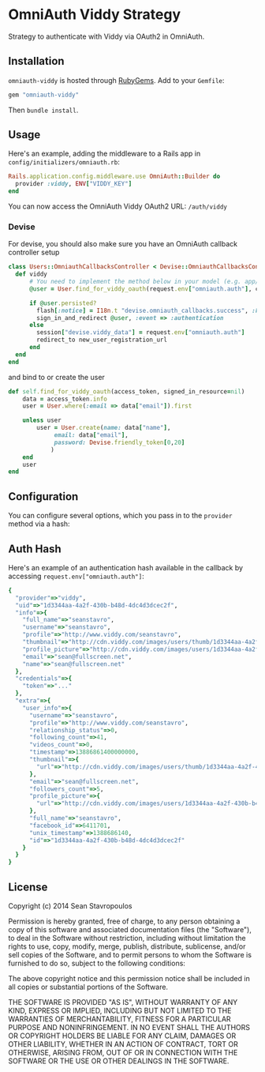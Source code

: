 # OmniAuth Viddy Strategy

Strategy to authenticate with Viddy via OAuth2 in OmniAuth.

## Installation

`omniauth-viddy` is hosted through [RubyGems](http://rubygems.org/gems/omniauth-viddy).  Add to your `Gemfile`:

```ruby
gem "omniauth-viddy"
```
Then `bundle install`.

## Usage

Here's an example, adding the middleware to a Rails app in `config/initializers/omniauth.rb`:

```ruby
Rails.application.config.middleware.use OmniAuth::Builder do
  provider :viddy, ENV["VIDDY_KEY"]
end
```

You can now access the OmniAuth Viddy OAuth2 URL: `/auth/viddy`

### Devise

For devise, you should also make sure you have an OmniAuth callback controller setup

```ruby
class Users::OmniauthCallbacksController < Devise::OmniauthCallbacksController
  def viddy
      # You need to implement the method below in your model (e.g. app/models/user.rb)
      @user = User.find_for_viddy_oauth(request.env["omniauth.auth"], current_user)

      if @user.persisted?
        flash[:notice] = I18n.t "devise.omniauth_callbacks.success", :kind => "viddy"
        sign_in_and_redirect @user, :event => :authentication
      else
        session["devise.viddy_data"] = request.env["omniauth.auth"]
        redirect_to new_user_registration_url
      end
  end
end
```

and bind to or create the user

```ruby
def self.find_for_viddy_oauth(access_token, signed_in_resource=nil)
    data = access_token.info
    user = User.where(:email => data["email"]).first

    unless user
        user = User.create(name: data["name"],
             email: data["email"],
             password: Devise.friendly_token[0,20]
            )
    end
    user
end
```
## Configuration

You can configure several options, which you pass in to the `provider` method via a hash:

## Auth Hash

Here's an example of an authentication hash available in the callback by accessing `request.env["omniauth.auth"]`:

```ruby
{
  "provider"=>"viddy",
  "uid"=>"1d3344aa-4a2f-430b-b48d-4dc4d3dcec2f",
  "info"=>{
    "full_name"=>"seanstavro",
    "username"=>"seanstavro",
    "profile"=>"http://www.viddy.com/seanstavro",
    "thumbnail"=>"http://cdn.viddy.com/images/users/thumb/1d3344aa-4a2f-430b-b48d-4dc4d3dcec2f_150x150.jpg?t=0",
    "profile_picture"=>"http://cdn.viddy.com/images/users/1d3344aa-4a2f-430b-b48d-4dc4d3dcec2f.jpg?t=0",
    "email"=>"sean@fullscreen.net",
    "name"=>"sean@fullscreen.net"
  },
  "credentials"=>{
    "token"=>"..."
  },
  "extra"=>{
    "user_info"=>{
      "username"=>"seanstavro",
      "profile"=>"http://www.viddy.com/seanstavro",
      "relationship_status"=>0,
      "following_count"=>41,
      "videos_count"=>0,
      "timestamp"=>13886861400000000,
      "thumbnail"=>{
        "url"=>"http://cdn.viddy.com/images/users/thumb/1d3344aa-4a2f-430b-b48d-4dc4d3dcec2f_150x150.jpg?t=0"
      },
      "email"=>"sean@fullscreen.net",
      "followers_count"=>5,
      "profile_picture"=>{
        "url"=>"http://cdn.viddy.com/images/users/1d3344aa-4a2f-430b-b48d-4dc4d3dcec2f.jpg?t=0"
      },
      "full_name"=>"seanstavro",
      "facebook_id"=>6411701,
      "unix_timestamp"=>1388686140,
      "id"=>"1d3344aa-4a2f-430b-b48d-4dc4d3dcec2f"
    }
  }
}
```

## License

Copyright (c) 2014 Sean Stavropoulos

Permission is hereby granted, free of charge, to any person obtaining
a copy of this software and associated documentation files (the
"Software"), to deal in the Software without restriction, including
without limitation the rights to use, copy, modify, merge, publish,
distribute, sublicense, and/or sell copies of the Software, and to
permit persons to whom the Software is furnished to do so, subject to
the following conditions:

The above copyright notice and this permission notice shall be
included in all copies or substantial portions of the Software.

THE SOFTWARE IS PROVIDED "AS IS", WITHOUT WARRANTY OF ANY KIND,
EXPRESS OR IMPLIED, INCLUDING BUT NOT LIMITED TO THE WARRANTIES OF
MERCHANTABILITY, FITNESS FOR A PARTICULAR PURPOSE AND
NONINFRINGEMENT. IN NO EVENT SHALL THE AUTHORS OR COPYRIGHT HOLDERS BE
LIABLE FOR ANY CLAIM, DAMAGES OR OTHER LIABILITY, WHETHER IN AN ACTION
OF CONTRACT, TORT OR OTHERWISE, ARISING FROM, OUT OF OR IN CONNECTION
WITH THE SOFTWARE OR THE USE OR OTHER DEALINGS IN THE SOFTWARE.


